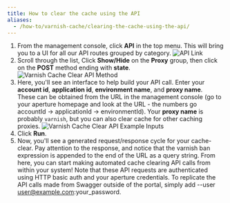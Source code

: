 ```yaml
---
title: How to clear the cache using the API
aliases:
  - /how-to/varnish-cache/clearing-the-cache-using-the-api/
---
```


1. From the management console, click **API** in the top menu. This will bring you to a UI for all our API routes grouped by category.
![API Link](/docs/images/varnish-cache/api-option.png?height=80px)
1. Scroll through the list, Click **Show/Hide** on the **Proxy** group, then click on the **POST** method ending with **state**.
![Varnish Cache Clear API Method](/docs/images/screenshots/swagger-ui/highlight-varnish-cache-clear-api-operation.png?height=350px)
1. Here, you'll see an interface to help build your API call. Enter your **account id**, **application id**, **environment name**, and **proxy name**.<br/>These can be obtained from the URL in the management console (go to your aperture homepage and look at the URL - the numbers go accountId -> applicationId -> environmentId). Your **proxy name** is probably `varnish`, but you can also clear cache for other caching proxies.
![Varnish Cache Clear API Example Inputs](/docs/images/screenshots/swagger-ui/example-varnish-cache-clear-api-inputs.png?height=350px)
1. Click **Run**.
1. Now, you'll see a generated request/response cycle for your cache-clear. Pay attention to the response, and notice that the varnish ban expression is appended to the end of the URL as a query string. From here, you can start making automated cache clearing API calls from within your system! Note that these API requests are authenticated using HTTP basic auth and your aperture credentials. To replicate the API calls made from Swagger outside of the portal, simply add --user user@example.com:your_password.    
